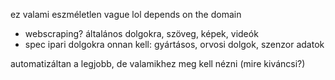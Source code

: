 ez valami eszméletlen vague lol
depends on the domain
+ webscraping? általános dolgokra, szöveg, képek, videók
+ spec ipari dolgokra onnan kell: gyártásos, orvosi dolgok, szenzor adatok

automatizáltan a legjobb, de valamikhez meg kell nézni
(mire kiváncsi?)